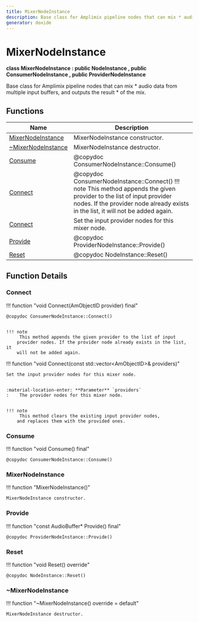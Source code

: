 ```yaml
---
title: MixerNodeInstance
description: Base class for Amplimix pipeline nodes that can mix * audio data from multiple input buffers, and outputs the result * of the mix. 
generator: doxide
---
```



# MixerNodeInstance

**class  MixerNodeInstance : public NodeInstance , public ConsumerNodeInstance , public ProviderNodeInstance**


Base class for Amplimix pipeline nodes that can mix
     * audio data from multiple input buffers, and outputs the result
     * of the mix.
     




## Functions

| Name | Description |
| ---- | ----------- |
| [MixerNodeInstance](#MixerNodeInstance) | MixerNodeInstance constructor.  |
| [~MixerNodeInstance](#_u007eMixerNodeInstance) | MixerNodeInstance destructor.  |
| [Consume](#Consume) |  @copydoc ConsumerNodeInstance::Consume()  |
| [Connect](#Connect) |  @copydoc ConsumerNodeInstance::Connect() !!! note This method appends the given provider to the list of input provider nodes. If the provider node already exists in the list, it will not be added again.  |
| [Connect](#Connect) | Set the input provider nodes for this mixer node. |
| [Provide](#Provide) |  @copydoc ProviderNodeInstance::Provide()  |
| [Reset](#Reset) |  @copydoc NodeInstance::Reset()  |

## Function Details

### Connect<a name="Connect"></a>
!!! function "void Connect(AmObjectID provider) final"

    
    @copydoc ConsumerNodeInstance::Connect()
    
    
    !!! note
         This method appends the given provider to the list of input
        provider nodes. If the provider node already exists in the list, it
        will not be added again.
                
    

!!! function "void Connect(const std::vector&lt;AmObjectID&gt;&amp; providers)"

    
    Set the input provider nodes for this mixer node.
    
    
    :material-location-enter: **Parameter** `providers`
    :    The provider nodes for this mixer node.
    
    
    !!! note
         This method clears the existing input provider nodes,
        and replaces them with the provided ones.
                
    

### Consume<a name="Consume"></a>
!!! function "void Consume() final"

    
    @copydoc ConsumerNodeInstance::Consume()
            
    

### MixerNodeInstance<a name="MixerNodeInstance"></a>
!!! function "MixerNodeInstance()"

    
    MixerNodeInstance constructor.
             
    
    
    

### Provide<a name="Provide"></a>
!!! function "const AudioBuffer&#42; Provide() final"

    
    @copydoc ProviderNodeInstance::Provide()
            
    

### Reset<a name="Reset"></a>
!!! function "void Reset() override"

    
    @copydoc NodeInstance::Reset()
            
    

### ~MixerNodeInstance<a name="_u007eMixerNodeInstance"></a>
!!! function "~MixerNodeInstance() override = default"

    
    MixerNodeInstance destructor.
             
    
    
    

